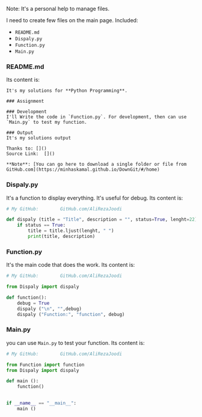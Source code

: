 Note: It's a personal help to manage files.

I need to create few files on the main page. Included:
- `README.md`
- `Dispaly.py`
- `Function.py`
- `Main.py`

### README.md
Its content is:
```
It's my solutions for **Python Programming**.

### Assignment

### Development
I'll Write the code in `Function.py`. For development, then can use `Main.py` to test my function.

### Output
It's my solutions output

Thanks to: []()  
Source Link:  []()

**Note**: [You can go here to download a single folder or file from GitHub.com](https://minhaskamal.github.io/DownGit/#/home)

```

### Dispaly.py
It's a function to display everything. It's useful for debug.
Its content is:
```py
# My GitHub:  		GitHub.com/AliRezaJoodi

def dispaly (title = "Title", description = "", status=True, lenght=22):
    if status == True:
        title = title.ljust(lenght, " ")
        print(title, description)
```

### Function.py
It's the main code that does the work.
Its content is:
```py
# My GitHub:  		GitHub.com/AliRezaJoodi

from Dispaly import dispaly

def function():
    debug = True
    dispaly ("\n", "",debug)
    dispaly ("Function:", "function", debug)
```
### Main.py
you can use `Main.py` to test your function.
Its content is:
```py
# My GitHub:  		GitHub.com/AliRezaJoodi

from Function import function
from Dispaly import dispaly

def main ():
    function()
    

if __name__ == "__main__":
    main ()
```



